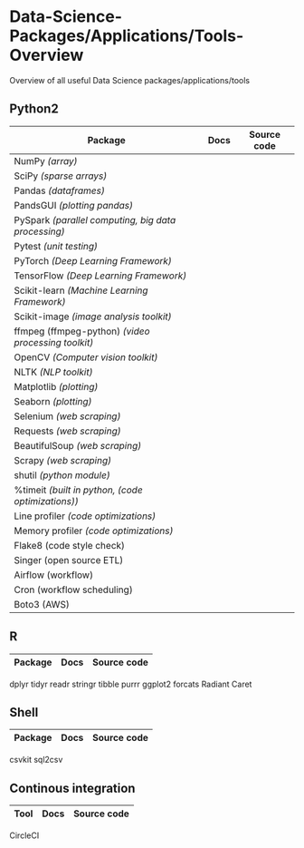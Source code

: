# Data-Science-Packages/Applications/Tools-Overview
Overview of all useful Data Science packages/applications/tools

<h2>Python2</h2>

**Package**  | **Docs** | **Source code**
--- | --- | ---
NumPy _(array)_ |
SciPy _(sparse arrays)_ |
Pandas _(dataframes)_ |
PandsGUI _(plotting pandas)_ |
PySpark _(parallel computing, big data processing)_ |
Pytest _(unit testing)_ |
PyTorch _(Deep Learning Framework)_ |
TensorFlow _(Deep Learning Framework)_ |
Scikit-learn _(Machine Learning Framework)_ |
Scikit-image _(image analysis toolkit)_ |
ffmpeg (ffmpeg-python) _(video processing toolkit)_ |
OpenCV _(Computer vision toolkit)_ |
NLTK _(NLP toolkit)_ |
Matplotlib  _(plotting)_ |
Seaborn _(plotting)_ |
Selenium _(web scraping)_ |
Requests _(web scraping)_ |
BeautifulSoup _(web scraping)_ |
Scrapy _(web scraping)_ |
shutil _(python module)_ |
%timeit _(built in python, (code optimizations))_ |
Line profiler _(code optimizations)_ |
Memory profiler _(code optimizations)_ |
Flake8 (code style check) |
Singer (open source ETL) |
Airflow (workflow) |
Cron (workflow scheduling) | 
Boto3 (AWS) |

<h2>R</h2>

**Package**  | **Docs** | **Source code**
--- | --- | ---
dplyr
tidyr
readr
stringr
tibble
purrr
ggplot2
forcats
Radiant
Caret


<h2>Shell</h2>

**Package**  | **Docs** | **Source code**
--- | --- | ---
csvkit
sql2csv

<h2>Continous integration</h2>

**Tool**  | **Docs** | **Source code**
--- | --- | ---
CircleCI
